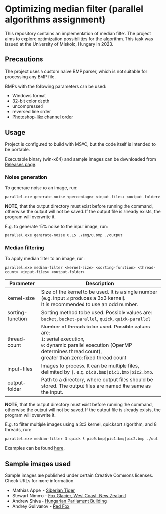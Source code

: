 # Optimizing median filter (parallel algorithms assignment)

This repository contains an implementation of median filter. The project aims to explore optimization possibilities for the algorithm.
This task was issued at the University of Miskolc, Hungary in 2023.

## Precautions

The project uses a custom naive BMP parser, which is not suitable for processing any BMP file.

BMPs with the following parameters can be used:
- Windows format
- 32-bit color depth
- uncompressed
- reversed line order
- [Photoshop-like channel order](https://en.wikipedia.org/wiki/BMP_file_format#/media/File:SLNotation44440.svg)

## Usage
Project is configured to build with MSVC, but the code itself is intended to be portable.

Executable binary (win-x64) and sample images can be downloaded from [Releases page](https://github.com/aron123/parallel-algorithms-2023/releases/tag/v1.0).

### Noise generation

To generate noise to an image, run:

```
parallel.exe generate-noise <percentage> <input-files> <output-folder>
```

**NOTE**, that the output directory must exist before running the command, otherwise the output will not be saved.
If the output file is already exists, the program will overwrite it.

E.g. to generate 15% noise to the input image, run:

```
parallel.exe generate-noise 0.15 ./img/0.bmp ./output
```

### Median filtering

To apply median filter to an image, run:

```
parallel.exe median-filter <kernel-size> <sorting-function> <thread-count> <input-files> <output-folder>
```

| Parameter | Description |
| --------- | ----------- |
| kernel-size | Size of the kernel to be used. It is a single number (e.g. input `3` produces a 3x3 kernel).<br>It is recommended to use an odd number. |
| sorting-function | Sorting method to be used. Possible values are: `bucket`, `bucket-parallel`, `quick`, `quick-parallel` |
| thread-count | Number of threads to be used. Possible values are:<br>`1`: serial execution,<br>`0`: dynamic parallel execution (OpenMP determines thread count),<br>greater than zero: fixed thread count |
| input-files | Images to process. It can be multiple files, delimited by `\|`, e.g. `pic0.bmp\|pic1.bmp\|pic2.bmp`. |
| output-folder | Path to a directory, where output files should be stored. The output files are named the same as the input. |

**NOTE**, that the output directory must exist before running the command, otherwise the output will not be saved.
If the output file is already exists, the program will overwrite it.

E.g. to filter multiple images using a 3x3 kernel, quicksort algorithm, and 8 threads, run:

```
parallel.exe median-filter 3 quick 8 pic0.bmp|pic1.bmp|pic2.bmp ./out
```

Examples can be found [here](https://github.com/aron123/parallel-algorithms-2023/blob/master/script/examples.ps1).

## Sample images used

Sample images are published under certain Creative Commons licenses. Check URLs for more information.

- Mathias Appel - [Siberian Tiger](https://commons.wikimedia.org/wiki/File:Siberian_Tiger_-_53220812820.jpg)
- Stewart Nimmo - [Fox Glacier, West Coast, New Zealand](https://commons.wikimedia.org/wiki/File:TWC_Fox_%E2%80%A2_Nimmo_%E2%80%A2_MRD_27.jpg)
- Andrew Shiva - [Hungarian Parliament Building](https://commons.wikimedia.org/wiki/File:HUN-2015-Budapest-Hungarian_Parliament_(Budapest)_2015-02.jpg)
- Andrey Gulivanov - [Red Fox](https://commons.wikimedia.org/wiki/File:Red_fox_(52543116115).jpg)
